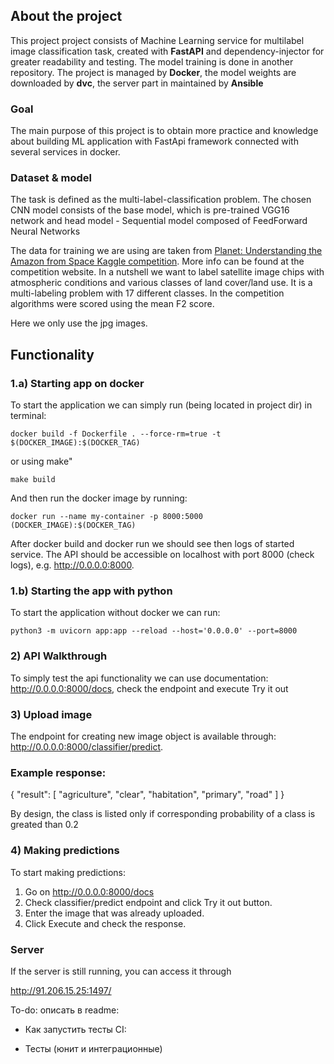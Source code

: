 ## About the project

This project project consists of Machine Learning service for multilabel image classification task, created with **FastAPI** and dependency-injector for greater readability and testing. The model training is done in another repository. The project is managed by **Docker**, the model weights are downloaded by **dvc**, the server part in maintained by **Ansible**

### Goal

The main purpose of this project is to obtain more practice and knowledge about building ML application with FastApi framework connected with several services in docker.

### Dataset & model

The task is defined as the multi-label-classification problem. The chosen CNN model consists of the base model, which is pre-trained VGG16 network and head model - Sequential model composed of FeedForward Neural Networks

The data for training we are using are taken from [Planet: Understanding the Amazon from Space Kaggle competition](https://www.kaggle.com/c/planet-understanding-the-amazon-from-space). More info can be found at the competition website. In a nutshell we want to label satellite image chips with atmospheric conditions and various classes of land cover/land use. It is a multi-labeling problem with 17 different classes. In the competition algorithms were scored using the mean F2 score.

Here we only use the jpg images. 

## Functionality

### 1.a) Starting app on docker
To start the application we can simply run (being located in project dir) in terminal:

`docker build -f Dockerfile . --force-rm=true -t $(DOCKER_IMAGE):$(DOCKER_TAG)`

or using make"

`make build`

And then run the docker image by running:

`docker run --name my-container -p 8000:5000  (DOCKER_IMAGE):$(DOCKER_TAG)`

After docker build and docker run we should see then logs of started service. The API should be accessible on localhost with port 8000 (check logs), e.g. http://0.0.0.0:8000.

### 1.b) Starting the app with python

To start the application without docker we can run:

`python3 -m uvicorn app:app --reload --host='0.0.0.0' --port=8000`

### 2) API Walkthrough
To simply test the api functionality we can use documentation: http://0.0.0.0:8000/docs, check the endpoint and execute Try it out

### 3) Upload image
The endpoint for creating new image object is available through: http://0.0.0.0:8000/classifier/predict. 

### Example response:

{
  "result": [
    "agriculture",
    "clear",
    "habitation",
    "primary",
    "road"
  ]
}

By design, the class is listed only if corresponding probability of a class is greated than 0.2

### 4) Making predictions
To start making predictions:

1. Go on http://0.0.0.0:8000/docs
2. Check classifier/predict endpoint and click Try it out button.
3. Enter the image that was already uploaded.
4. Click Execute and check the response.

### Server

If the server is still running, you can access it through

http://91.206.15.25:1497/


To-do:
описать в readme:
- Как запустить тесты
CI:

- Тесты (юнит и интеграционные)
